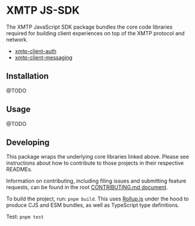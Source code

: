 # XMTP JS-SDK

The XMTP JavaScript SDK package bundles the core code libraries required for building client experiences on top of the XMTP protocol and network.

* [xmtp-client-auth](https://github.com/xmtp-org/xmtp-js-sdk/tree/main/packages/authentication)
* [xmtp-client-messaging](https://github.com/xmtp-org/xmtp-js-sdk/tree/main/packages/messaging)

## Installation
@TODO

## Usage
@TODO

## Developing

This package wraps the underlying core libraries linked above. Please see instructions about how to contribute to those projects in their respective READMEs.

Information on contributing, including filing issues and submitting feature requests, can be found in the root [CONTRIBUTING.md document](https://github.com/xmtp-org/xmtp-js-sdk/blob/main/CONTRIBUTING.md).

To build the project, run: `pnpm build`. This uses [Rollup.js](https://rollupjs.org/) under the hood to produce CJS and ESM bundles, as well as TypeScript type definitions.

Test: `pnpm test`
